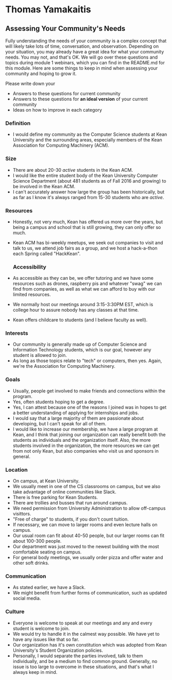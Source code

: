 # Thomas Yamakaitis
## Assessing Your Community's Needs

Fully understanding the needs of your community is a complex concept that will likely take lots of time, conversation, and observation.  Depending on your situation, you may already have a great idea for what your community needs. You may not, and that's OK. We will go over these questions and topics during module 1 webinars, which you can find in the README.md for this module. Here are some things to keep in mind when assessing your community and hoping to grow it.

Please write down your
- Answers to these questions for current community
- Answers to these questions for **an ideal version** of your current community
- Ideas on how to improve in each category

### Definition
- I would define my community as the Computer Science students at Kean University and the surrounding areas, especially members of the Kean Association for Computing Machinery (ACM).

### Size
- There are about 20-30 *active* students in the Kean ACM.
- I would like the entire student body of the Kean University Computer Science Department (about 481 students as of Fall 2016 and growing) to be involved in the Kean ACM.
- I can't accurately answer how large the group has been historically, but as far as I know it's always ranged from 15-30 students who are *active*.

### Resources
- Honestly, not very much, Kean has offered us more over the years, but being a campus and school that is still growing, they can only offer so much.
- Kean ACM has bi-weekly meetups, we seek out companies to visit and talk to us, we attend job fairs as a group, and we host a hack-a-thon each Spring called "HackKean".

  ### Accessibility
- As accessible as they can be, we offer tutoring and we have some resources such as drones, raspberry pis and whatever "swag" we can find from companies, as well as what we can afford to buy with our limited resources.
- We normally host our meetings around 3:15-3:30PM EST, which is college hour to assure nobody has any classes at that time.
- Kean offers childcare to students (and I believe faculty as well).

### Interests
- Our community is generally made up of Computer Science and Information Technology students, which is our goal, however any student is allowed to join.
- As long as those topics relate to "tech" or computers, then yes. Again, we're the Association for Computing Machinery.

### Goals
- Usually, people get involved to make friends and connections within the program.
- Yes, often students hoping to get a degree.
- Yes, I can attest because one of the reasons I joined was in hopes to get a better understanding of applying for internships and jobs.
- I would say that a large majority of them are passionate about developing, but I can't speak for all of them.
- I would like to increase our membership, we have a large program at Kean, and I think that joining our organization can really benefit both the students as individuals and the organization itself. Also, the more students involved in the organization, the more resources we can get from not only Kean, but also companies who visit us and sponsors in general. 

### Location
- On campus, at Kean University.
- We usually meet in one of the CS classrooms on campus, but we also take advantage of online communities like Slack.
- There is free parking for Kean Students.
- There are trollies and busses that run around campus.
- We need permission from University Administration to allow off-campus visittors.
- "Free of charge" to students, if you don't count tuition.
- If necessary, we can move to larger rooms and even lecture halls on campus.
- Our usual room can fit about 40-50 people, but our larger rooms can fit about 100-300 people.
- Our department was just moved to the newest building with the most comfortable seating on campus.
- For general body meetings, we usually order pizza and offer water and other soft drinks.

### Communication
- As stated earlier, we have a Slack.
- We might benefit from further forms of communication, such as updated social media.

### Culture
- Everyone is welcome to speak at our meetings and any and every student is welcome to join.
- We would try to handle it in the calmest way possible. We have yet to have any issues like that so far.
- Our organization has it's own constitution which was adopted from Kean University's Student Organization policies.
- Personally, I would separate the parties involved, talk to them individually, and be a medium to find common ground. Generally, no issue is too large to overcome in these situations, and that's what I always keep in mind.
